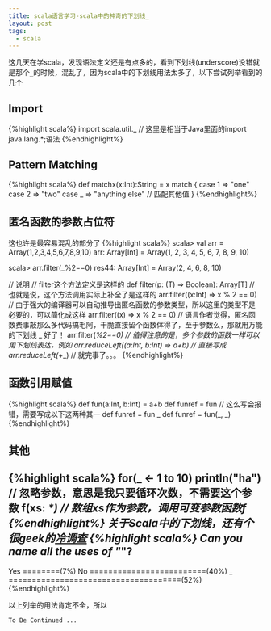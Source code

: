 ```yaml
---
title: scala语言学习-scala中的神奇的下划线_
layout: post
tags:
  - scala
---
```

这几天在学scala，发现语法定义还是有点多的，看到下划线(underscore)没错就是那个`_`的时候，混乱了，因为scala中的下划线用法太多了，以下尝试列举看到的几个

## Import
{%highlight scala%}
import scala.util._ // 这里是相当于Java里面的import java.lang.*;语法
{%endhighlight%}

## Pattern Matching
{%highlight scala%}
def matchx(x:Int):String = x match {
    case 1 => "one"
    case 2 => "two"
    case _ => "anything else" // 匹配其他值
}
{%endhighlight%}

## 匿名函数的参数占位符
这也许是最容易混乱的部分了
{%highlight scala%}
scala> val arr = Array(1,2,3,4,5,6,7,8,9,10)
arr: Array[Int] = Array(1, 2, 3, 4, 5, 6, 7, 8, 9, 10)

scala> arr.filter(_%2==0)
res44: Array[Int] = Array(2, 4, 6, 8, 10)

// 说明
// filter这个方法定义是这样的
def filter(p: (T) => Boolean): Array[T]
// 也就是说，这个方法调用实际上补全了是这样的
arr.filter((x:Int) => x % 2 == 0)
// 由于强大的编译器可以自动推导出匿名函数的参数类型，所以这里的类型不是必要的，可以简化成这样
arr.filter((x) => x % 2 == 0)
// 语言作者觉得，匿名函数费事敲那么多代码搞毛阿，干脆直接留个函数体得了，至于参数么，那就用万能的下划线 _ 好了！
arr.filter(_%2==0)
// 值得注意的是，多个参数的函数一样可以用下划线表达，例如
arr.reduceLeft((a:Int, b:Int) => a+b)
// 直接写成
arr.reduceLeft(_+_)
// 就完事了。。。
{%endhighlight%}

## 函数引用赋值
{%highlight scala%}
def fun(a:Int, b:Int) = a+b
def funref = fun // 这么写会报错，需要写成以下这两种其一
def funref = fun _
def funref = fun(_, _)
{%endhighlight%}

## 其他
{%highlight scala%}
for(_ <- 1 to 10) println("ha") // 忽略参数，意思是我只要循环次数，不需要这个参数
f(xs: _*) // 数组xs作为参数，调用可变参数函数f
{%endhighlight%}
关于Scala中的下划线，还有个很geek的[冷调查](http://www.scala-lang.org/old/node/5496)
{%highlight scala%}
Can you name all the uses of "_"?
-------------------------------------
Yes ========(7%)
 No =========================(40%)
  _ =====================================(52%)
{%endhighlight%}

以上列举的用法肯定不全，所以

`To Be Continued ...`

